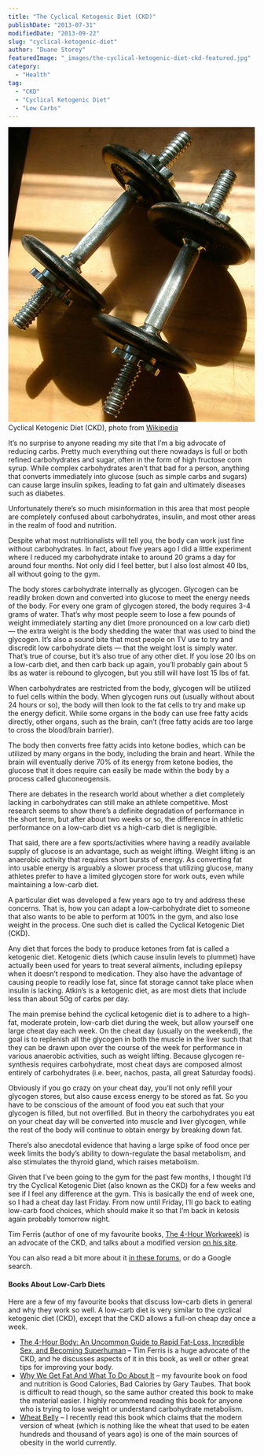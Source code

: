 ```yaml
---
title: "The Cyclical Ketogenic Diet (CKD)"
publishDate: "2013-07-31"
modifiedDate: "2013-09-22"
slug: "cyclical-ketogenic-diet"
author: "Duane Storey"
featuredImage: "_images/the-cyclical-ketogenic-diet-ckd-featured.jpg"
category:
  - "Health"
tag:
  - "CKD"
  - "Cyclical Ketogenic Diet"
  - "Low Carbs"
---
```


[![Cyclican Ketogenic Diet](_images/the-cyclical-ketogenic-diet-ckd-1.jpg)](http://www.migratorynerd.com/wordpress/wp-content/uploads/2013/07/dumbbells.jpg)Cyclical Ketogenic Diet (CKD), photo from [Wikipedia](http://en.wikipedia.org/wiki/File:TwoDumbbells.JPG)



It’s no surprise to anyone reading my site that I’m a big advocate of reducing carbs. Pretty much everything out there nowadays is full or both refined carbohydrates and sugar, often in the form of high fructose corn syrup. While complex carbohydrates aren’t that bad for a person, anything that converts immediately into glucose (such as simple carbs and sugars) can cause large insulin spikes, leading to fat gain and ultimately diseases such as diabetes.

Unfortunately there’s so much misinformation in this area that most people are completely confused about carbohydrates, insulin, and most other areas in the realm of food and nutrition.

Despite what most nutritionalists will tell you, the body can work just fine without carbohydrates. In fact, about five years ago I did a little experiment where I reduced my carbohydrate intake to around 20 grams a day for around four months. Not only did I feel better, but I also lost almost 40 lbs, all without going to the gym.

The body stores carbohydrate internally as glycogen. Glycogen can be readily broken down and converted into glucose to meet the energy needs of the body. For every one gram of glycogen stored, the body requires 3-4 grams of water. That’s why most people seem to lose a few pounds of weight immediately starting any diet (more pronounced on a low carb diet) — the extra weight is the body shedding the water that was used to bind the glycogen. It’s also a sound bite that most people on TV use to try and discredit low carbohydrate diets — that the weight lost is simply water. That’s true of course, but it’s also true of any other diet. If you lose 20 lbs on a low-carb diet, and then carb back up again, you’ll probably gain about 5 lbs as water is rebound to glycogen, but you still will have lost 15 lbs of fat.

When carbohydrates are restricted from the body, glycogen will be utilized to fuel cells within the body. When glycogen runs out (usually without about 24 hours or so), the body will then look to the fat cells to try and make up the energy deficit. While some organs in the body can use free fatty acids directly, other organs, such as the brain, can’t (free fatty acids are too large to cross the blood/brain barrier).

The body then converts free fatty acids into ketone bodies, which can be utilized by many organs in the body, including the brain and heart. While the brain will eventually derive 70% of its energy from ketone bodies, the glucose that it does require can easily be made within the body by a process called gluconeogensis.

There are debates in the research world about whether a diet completely lacking in carbohydrates can still make an athlete competitive. Most research seems to show there’s a definite degradation of performance in the short term, but after about two weeks or so, the difference in athletic performance on a low-carb diet vs a high-carb diet is negligible.

That said, there are a few sports/activities where having a readily available supply of glucose is an advantage, such as weight lifting. Weight lifting is an anaerobic activity that requires short bursts of energy. As converting fat into usable energy is arguably a slower process that utilizing glucose, many athletes prefer to have a limited glycogen store for work outs, even while maintaining a low-carb diet.

A particular diet was developed a few years ago to try and address these concerns. That is, how you can adapt a low-carbohydrate diet to someone that also wants to be able to perform at 100% in the gym, and also lose weight in the process. One such diet is called the Cyclical Ketogenic Diet (CKD).

Any diet that forces the body to produce ketones from fat is called a ketogenic diet. Ketogenic diets (which cause insulin levels to plummet) have actually been used for years to treat several ailments, including epilepsy when it doesn’t respond to medication. They also have the advantage of causing people to readily lose fat, since fat storage cannot take place when insulin is lacking. Atkin’s is a ketogenic diet, as are most diets that include less than about 50g of carbs per day.

The main premise behind the cyclical ketogenic diet is to adhere to a high-fat, moderate protein, low-carb diet during the week, but allow yourself one large cheat day each week. On the cheat day (usually on the weekend), the goal is to replenish all the glycogen in both the muscle in the liver such that they can be drawn upon over the course of the week for performance in various anaerobic activities, such as weight lifting. Because glycogen re-synthesis requires carbohydrate, most cheat days are composed almost entirely of carbohydrates (i.e. beer, nachos, pasta, all great Saturday foods).

Obviously if you go crazy on your cheat day, you’ll not only refill your glycogen stores, but also cause excess energy to be stored as fat. So you have to be conscious of the amount of food you eat such that your glycogen is filled, but not overfilled. But in theory the carbohydrates you eat on your cheat day will be converted into muscle and liver glycogen, while the rest of the body will continue to obtain energy by breaking down fat.

There’s also anecdotal evidence that having a large spike of food once per week limits the body’s ability to down-regulate the basal metabolism, and also stimulates the thyroid gland, which raises metabolism.

Given that I’ve been going to the gym for the past few months, I thought I’d try the Cyclical Ketogenic Diet (also known as the CKD) for a few weeks and see if I feel any difference at the gym. This is basically the end of week one, so I had a cheat day last Friday. From now until Friday, I’ll go back to eating low-carb food choices, which should make it so that I’m back in ketosis again probably tomorrow night.

Tim Ferris (author of one of my favourite books, [The 4-Hour Workweek](/travel/reviews/books/the-4-hour-workweek-review/)) is an advocate of the CKD, and talks about a modified version [on his site](http://www.fourhourworkweek.com/blog/2007/04/06/how-to-lose-20-lbs-of-fat-in-30-days-without-doing-any-exercise/).

You can also read a bit more about it [in these forums](http://www.bodybuildingdungeon.com/forums/nutrition/2156-cdk-cyclical.html), or do a Google search.

#### Books About Low-Carb Diets

Here are a few of my favourite books that discuss low-carb diets in general and why they work so well. A low-carb diet is very similar to the cyclical ketogenic diet (CKD), except that the CKD allows a full-on cheap day once a week.

- [The 4-Hour Body: An Uncommon Guide to Rapid Fat-Loss, Incredible Sex, and Becoming Superhuman](http://www.amazon.com/gp/product/030746363X/ref=as_li_qf_sp_asin_il_tl?ie=UTF8&camp=1789&creative=9325&creativeASIN=030746363X&linkCode=as2&tag=duanstor-20) – Tim Ferris is a huge advocate of the CKD, and he discusses aspects of it in this book, as well or other great tips for improving your body.
- [Why We Get Fat And What To Do About It](http://www.amazon.com/gp/product/0307474259/ref=as_li_qf_sp_asin_il_tl?ie=UTF8&camp=1789&creative=9325&creativeASIN=0307474259&linkCode=as2&tag=duanstor-20) – my favourite book on food and nutrition is Good Calories, Bad Calories by Gary Taubes. That book is difficult to read though, so the same author created this book to make the material easier. I highly recommend reading this book for anyone who is trying to lose weight or understand carbohydrate metabolism.
- [Wheat Belly](http://amzn.to/16DomPC) – I recently read this book which claims that the modern version of wheat (which is nothing like the wheat that used to be eaten hundreds and thousand of years ago) is one of the main sources of obesity in the world currently.